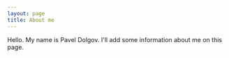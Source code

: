 ```yaml
---
layout: page
title: About me
---
```


Hello. My name is Pavel Dolgov. I'll add some information
about me on this page.
